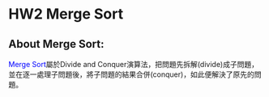 
# HW2 Merge Sort
## About Merge Sort:<br>
<font color=Blue>Merge Sort</font>屬於Divide and Conquer演算法，把問題先拆解(divide)成子問題，並在逐一處理子問題後，將子問題的結果合併(conquer)，如此便解決了原先的問題。


